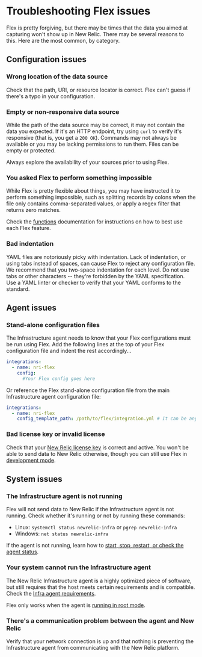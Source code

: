 # Troubleshooting Flex issues

Flex is pretty forgiving, but there may be times that the data you aimed at capturing won't show up in New Relic. There may be several reasons to this. Here are the most common, by category.

## Configuration issues

### Wrong location of the data source

Check that the path, URI, or resource locator is correct. Flex can't guess if there's a typo in your configuration.

### Empty or non-responsive data source

While the path of the data source may be correct, it may not contain the data you expected. If it's an HTTP endpoint, try using `curl` to verify it's responsive (that is, you get a `200 OK`). Commands may not always be available or you may be lacking permissions to run them. Files can be empty or protected. 

Always explore the availability of your sources prior to using Flex.

### You asked Flex to perform something impossible

While Flex is pretty flexible about things, you may have instructed it to perform something impossible, such as splitting records by colons when the file only contains comma-separated values, or apply a regex filter that returns zero matches. 

Check the [functions](/basics/functions.md) documentation for instructions on how to best use each Flex feature.

### Bad indentation

YAML files are notoriously picky with indentation. Lack of indentation, or using tabs instead of spaces, can cause Flex to reject any configuration file. We recommend that you two-space indentation for each level. Do not use tabs or other characters -- they're forbidden by the YAML specification. Use a YAML linter or checker to verify that your YAML conforms to the standard.

## Agent issues

### Stand-alone configuration files

The Infrastructure agent needs to know that your Flex configurations must be run using Flex. Add the following lines at the top of your Flex configuration file and indent the rest accordingly...

```yaml
integrations:
  - name: nri-flex
    config:
      #Your Flex config goes here
```

Or reference the Flex stand-alone configuration file from the main Infrastructure agent configuration file:

```yaml
integrations:
  - name: nri-flex
    config_template_path: /path/to/flex/integration.yml # It can be any folder
```

### Bad license key or invalid license

Check that your [New Relic license key](/docs/accounts/install-new-relic/account-setup/license-key) is correct and active. You won't be able to send data to New Relic otherwise, though you can still use Flex in [development mode](development.md).

## System issues

### The Infrastructure agent is not running

Flex will not send data to New Relic if the Infrastructure agent is not running. Check whether it's running or not by running these commands:

* Linux: `systemctl status newrelic-infra` or `pgrep newrelic-infra`
* Windows: `net status newrelic-infra`

If the agent is not running, learn how to [start, stop, restart, or check the agent status](https://docs.newrelic.com/docs/infrastructure/new-relic-infrastructure/configuration/start-stop-restart-check-infrastructure-agent-status).

### Your system cannot run the Infrastructure agent

The New Relic Infrastructure agent is a highly optimized piece of software, but still requires that the host meets certain requirements and is compatible. Check the [Infra agent requirements](https://docs.newrelic.com/docs/infrastructure/new-relic-infrastructure/getting-started/compatibility-requirements-new-relic-infrastructure).

Flex only works when the agent is [running in root mode](https://docs.newrelic.com/docs/infrastructure/install-configure-infrastructure/linux-installation/linux-agent-running-modes).

### There's a communication problem between the agent and New Relic

Verify that your network connection is up and that nothing is preventing the Infrastructure agent from communicating with the New Relic platform. 
